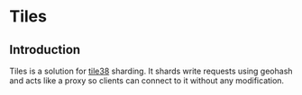 # Tiles
## Introduction
Tiles is a solution for [tile38](https://github.com/tidwall/tile38) sharding.
It shards write requests using geohash and acts like a proxy so clients can connect to it without any modification.